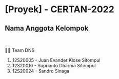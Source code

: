 # [Proyek] - CERTAN-2022

## Nama Anggota Kelompok
<br>

 🧞‍♂️ Team DNS
 
 1. 12S20005 - Juan Evander Klose Sitompul
 2. 12S20010 - Suprianto Dharma Sitompul
 3. 12S20024 - Sandro Sinaga
 

